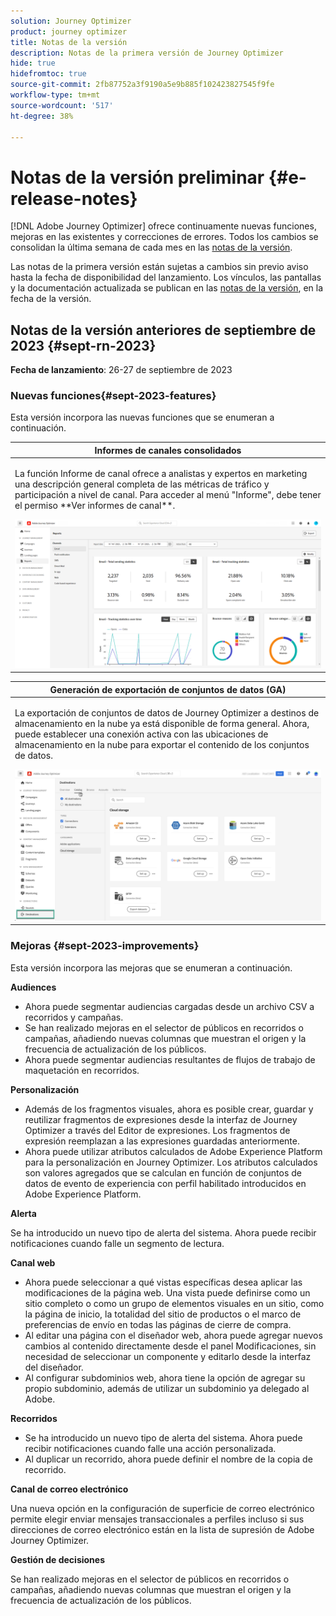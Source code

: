 ```yaml
---
solution: Journey Optimizer
product: journey optimizer
title: Notas de la versión
description: Notas de la primera versión de Journey Optimizer
hide: true
hidefromtoc: true
source-git-commit: 2fb87752a3f9190a5e9b885f102423827545f9fe
workflow-type: tm+mt
source-wordcount: '517'
ht-degree: 38%

---
```


# Notas de la versión preliminar {#e-release-notes}

[!DNL Adobe Journey Optimizer] ofrece continuamente nuevas funciones, mejoras en las existentes y correcciones de errores. Todos los cambios se consolidan la última semana de cada mes en las [notas de la versión](release-notes.md).

Las notas de la primera versión están sujetas a cambios sin previo aviso hasta la fecha de disponibilidad del lanzamiento. Los vínculos, las pantallas y la documentación actualizada se publican en las [notas de la versión](release-notes.md), en la fecha de la versión.

## Notas de la versión anteriores de septiembre de 2023 {#sept-rn-2023}

**Fecha de lanzamiento**: 26-27 de septiembre de 2023

### Nuevas funciones{#sept-2023-features}

Esta versión incorpora las nuevas funciones que se enumeran a continuación.

<table>
<thead>
<tr>
<th><strong>Informes de canales consolidados</strong><br/></th>
</tr>
</thead>
<tbody>
<tr>
<td>
<p>La función Informe de canal ofrece a analistas y expertos en marketing una descripción general completa de las métricas de tráfico y participación a nivel de canal. Para acceder al menú "Informe", debe tener el permiso **Ver informes de canal**.</p>
<img src="assets/channel-reports.png"/>
<!--p>For more information, refer to the <a href="../in-app/get-started-in-app.md">detailed documentation</a>.</p-->
</tr>
</tbody>
</table>


<table>
<thead>
<tr>
<th><strong>Generación de exportación de conjuntos de datos (GA)</strong><br/></th>
</tr>
</thead>
<tbody>
<tr>
<td>
<p>La exportación de conjuntos de datos de Journey Optimizer a destinos de almacenamiento en la nube ya está disponible de forma general. Ahora, puede establecer una conexión activa con las ubicaciones de almacenamiento en la nube para exportar el contenido de los conjuntos de datos.</p>
<img src="../data/assets/dataset-export-setup.png">
<!--p>For more information, refer to the <a href="../audience/get-started-audience-orchestration.md">detailed documentation</a>.</p-->
</td>
</tr>
</tbody>
</table>


### Mejoras {#sept-2023-improvements}

Esta versión incorpora las mejoras que se enumeran a continuación.

**Audiences**

* Ahora puede segmentar audiencias cargadas desde un archivo CSV a recorridos y campañas.
* Se han realizado mejoras en el selector de públicos en recorridos o campañas, añadiendo nuevas columnas que muestran el origen y la frecuencia de actualización de los públicos.
* Ahora puede segmentar audiencias resultantes de flujos de trabajo de maquetación en recorridos.

**Personalización**

* Además de los fragmentos visuales, ahora es posible crear, guardar y reutilizar fragmentos de expresiones desde la interfaz de Journey Optimizer a través del Editor de expresiones. Los fragmentos de expresión reemplazan a las expresiones guardadas anteriormente.
* Ahora puede utilizar atributos calculados de Adobe Experience Platform para la personalización en Journey Optimizer. Los atributos calculados son valores agregados que se calculan en función de conjuntos de datos de evento de experiencia con perfil habilitado introducidos en Adobe Experience Platform.

**Alerta**

Se ha introducido un nuevo tipo de alerta del sistema. Ahora puede recibir notificaciones cuando falle un segmento de lectura.

**Canal web**

* Ahora puede seleccionar a qué vistas específicas desea aplicar las modificaciones de la página web. Una vista puede definirse como un sitio completo o como un grupo de elementos visuales en un sitio, como la página de inicio, la totalidad del sitio de productos o el marco de preferencias de envío en todas las páginas de cierre de compra.
* Al editar una página con el diseñador web, ahora puede agregar nuevos cambios al contenido directamente desde el panel Modificaciones, sin necesidad de seleccionar un componente y editarlo desde la interfaz del diseñador.
* Al configurar subdominios web, ahora tiene la opción de agregar su propio subdominio, además de utilizar un subdominio ya delegado al Adobe.

**Recorridos**

* Se ha introducido un nuevo tipo de alerta del sistema. Ahora puede recibir notificaciones cuando falle una acción personalizada.
* Al duplicar un recorrido, ahora puede definir el nombre de la copia de recorrido.


**Canal de correo electrónico**

Una nueva opción en la configuración de superficie de correo electrónico permite elegir enviar mensajes transaccionales a perfiles incluso si sus direcciones de correo electrónico están en la lista de supresión de Adobe Journey Optimizer.

**Gestión de decisiones**

Se han realizado mejoras en el selector de públicos en recorridos o campañas, añadiendo nuevas columnas que muestran el origen y la frecuencia de actualización de los públicos.